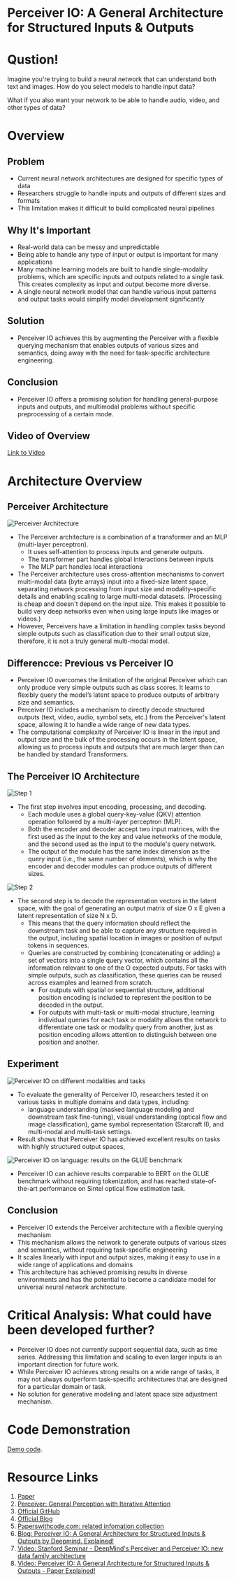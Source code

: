 # Perceiver IO: A General Architecture for Structured Inputs & Outputs

# Qustion!
Imagine you're trying to build a neural network that can understand both text and images. How do you select models to handle input data?

What if you also want your network to be able to handle audio, video, and other types of data?

# Overview


## Problem
- Current neural network architectures are designed for specific types of data
- Researchers struggle to handle inputs and outputs of different sizes and formats
- This limitation makes it difficult to build complicated neural pipelines

## Why It's Important
- Real-world data can be messy and unpredictable
- Being able to handle any type of input or output is important for many applications
- Many machine learning models are built to handle single-modality problems, which are specific inputs and outputs related to a single task. This creates complexity as input and output become more diverse.
- A single neural network model that can handle various input patterns and output tasks would simplify model development significantly


## Solution
- Perceiver IO achieves this by augmenting the Perceiver with a flexible querying mechanism that enables outputs of various sizes and semantics, doing away with the need for task-specific architecture engineering. 

## Conclusion
- Perceiver IO offers a promising solution for handling general-purpose inputs and outputs, and multimodal problems without specific preprocessing of a certain mode.

## Video of Overview
[Link to Video](video.mov)


# Architecture  Overview
## Perceiver Architecture

![Perceiver Architecture](figures/perceiver_architecture.png)

- The Perceiver architecture is a combination of a transformer and an MLP (multi-layer perceptron). 
  - It uses self-attention to process inputs and generate outputs. 
  - The transformer part handles global interactions between inputs
  - The MLP part handles local interactions
- The Perceiver architecture uses cross-attention mechanisms to convert multi-modal data (byte arrays) input into a fixed-size latent space, separating network processing from input size and modality-specific details and enabling scaling to large multi-modal datasets. (Processing is cheap and doesn't depend on the input size. This makes it possible to build very deep networks even when using large inputs like images or videos.)
- However, Perceivers have a limitation in handling complex tasks beyond simple outputs such as classification due to their small output size, therefore, it is not a truly general multi-modal model.


## Differencce: Previous vs Perceiver IO
- Perceiver IO overcomes the limitation of the original Perceiver which can only produce very simple outputs such as class scores. It learns to flexibly query the model’s latent space to produce outputs of arbitrary size and semantics.
- Perceiver IO includes a mechanism to directly decode structured outputs (text, video, audio, symbol sets, etc.) from the Perceiver's latent space, allowing it to handle a wide range of new data types. 
- The computational complexity of Perceiver IO is linear in the input and output size and the bulk of the processing occurs in the latent space, allowing us to process inputs and outputs that are much larger than can be handled by standard Transformers.

## The Perceiver IO Architecture

![Step 1](figures/architecture1.png)
- The first step involves input encoding, processing, and decoding. 
  - Each module uses a global query-key-value (QKV) attention operation followed by a multi-layer perceptron (MLP). 
  - Both the encoder and decoder accept two input matrices, with the first used as the input to the key and value networks of the module, and the second used as the input to the module's query network. 
  - The output of the module has the same index dimension as the query input (i.e., the same number of elements), which is why the encoder and decoder modules can produce outputs of different sizes.

![Step 2](figures/architecture2.png)

- The second step is to decode the representation vectors in the latent space, with the goal of generating an output matrix of size O x E given a latent representation of size N x D. 
  - This means that the query information should reflect the downstream task and be able to capture any structure required in the output, including spatial location in images or position of output tokens in sequences.
  - Queries are constructed by combining (concatenating or adding) a set of vectors into a single query vector, which contains all the information relevant to one of the O expected outputs. For tasks with simple outputs, such as classification, these queries can be reused across examples and learned from scratch. 
    - For outputs with spatial or sequential structure, additional position encoding is included to represent the position to be decoded in the output. 
    - For outputs with multi-task or multi-modal structure, learning individual queries for each task or modality allows the network to differentiate one task or modality query from another, just as position encoding allows attention to distinguish between one position and another.

## Experiment

![Perceiver IO on different modalities and tasks](figures/result1.png)

- To evaluate the generality of Perceiver IO, researchers tested it on various tasks in multiple domains and data types, including:
  - language understanding (masked language modeling and downstream task fine-tuning), visual understanding (optical flow and image classification), game symbol representation (Starcraft II), and multi-modal and multi-task settings.
- Result shows that Perceiver IO has achieved excellent results on tasks with highly structured output spaces, 

![Perceiver IO on language: results on the GLUE benchmark](figures/result2.png)
- Perceiver IO can achieve results comparable to BERT on the GLUE benchmark without requiring tokenization, and has reached state-of-the-art performance on Sintel optical flow estimation task.


## Conclusion

- Perceiver IO extends the Perceiver architecture with a flexible querying mechanism
- This mechanism allows the network to generate outputs of various sizes and semantics, without requiring task-specific engineering
- It scales linearly with input and output sizes, making it easy to use in a wide range of applications and domains
- This architecture has achieved promising results in diverse environments and has the potential to become a candidate model for universal neural network architecture.

# Critical Analysis: What could have been developed further?
- Perceiver IO does not currently support sequential data, such as time series. Addressing this limitation and scaling to even larger inputs is an important direction for future work.
- While Perceiver IO achieves strong results on a wide range of tasks, it may not always outperform task-specific architectures that are designed for a particular domain or task.
- No solution for generative modeling and latent space size adjustment mechanism.


# Code Demonstration
[Demo code](demo-code.ipynb).

# Resource Links
1. [Paper](https://arxiv.org/abs/2107.14795)
2. [Perceiver: General Perception with Iterative Attention](https://arxiv.org/abs/2103.03206)
3. [Official GitHub](https://github.com/deepmind/deepmind-research/tree/master/perceiver)
4. [Official Blog](https://www.deepmind.com/blog/building-architectures-that-can-handle-the-worlds-data)
5. [Paperswithcode.com: related infomation collection](https://paperswithcode.com/paper/perceiver-io-a-general-architecture-for#code)
6. [Blog: Perceiver IO: A General Architecture for Structured Inputs & Outputs by Deepmind. Explained!](https://medium.com/analytics-vidhya/perceiver-io-a-general-architecture-for-structured-inputs-outputs-4ad669315e7f)
7. [Video: Stanford Seminar - DeepMind's Perceiver and Perceiver IO: new data family architecture](https://www.youtube.com/watch?app=desktop&v=wTZ3o36lXoQ)
8. [Video: Perceiver IO: A General Architecture for Structured Inputs & Outputs - Paper Explained!](https://www.youtube.com/watch?v=AS1Sh-KuNzs)
